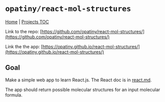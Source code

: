 # `opatiny/react-mol-structures`

[Home](../../README.md) | [Projects TOC](../projects.md)

Link to the repo: [https://github.com/opatiny/react-mol-structures/](https://github.com/opatiny/react-mol-structures/)

Link the the app: [https://opatiny.github.io/react-mol-structures/](https://opatiny.github.io/react-mol-structures/)

## Goal

Make a simple web app to learn React.js. The React doc is in [react.md](../[variousIT/react.md]).

The app should return possible molecular structures for an input molecular formula.
